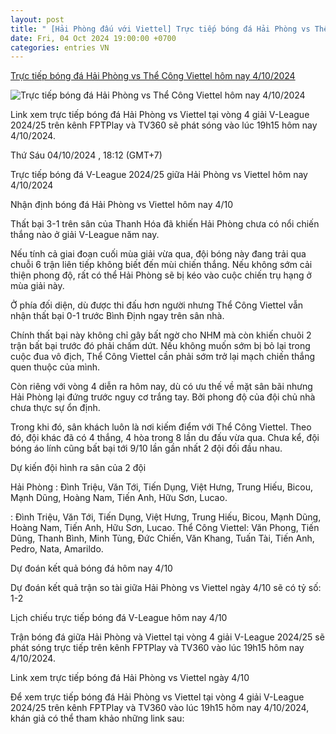 ```yaml
---
layout: post
title: " [Hải Phòng đấu với Viettel] Trực tiếp bóng đá Hải Phòng vs Thể Công Viettel hôm nay 4/10/2024"
date: Fri, 04 Oct 2024 19:00:00 +0700
categories: entries VN
---
```

[Trực tiếp bóng đá Hải Phòng vs Thể Công Viettel hôm nay 4/10/2024](https://nongnghiep.vn/truc-tiep-hai-phong-vs-viettel-giai-v-league-2024-25-hom-nay-4-10-d402507.html)

![Trực tiếp bóng đá Hải Phòng vs Thể Công Viettel hôm nay 4/10/2024](https://t.ex-cdn.com/nongnghiep.vn/560w/files/content/2024/10/04/truc-tiep-bong-da-hai-phong-vs-viettel-4-10-174900_722-181222.jpg)

Link xem trực tiếp bóng đá Hải Phòng vs Viettel tại vòng 4 giải V-League 2024/25 trên kênh FPTPlay và TV360 sẽ phát sóng vào lúc 19h15 hôm nay 4/10/2024.

Thứ Sáu 04/10/2024 , 18:12 (GMT+7)

Trực tiếp bóng đá V-League 2024/25 giữa Hải Phòng vs Viettel hôm nay 4/10/2024

Nhận định bóng đá Hải Phòng vs Viettel hôm nay 4/10

Thất bại 3-1 trên sân của Thanh Hóa đã khiến Hải Phòng chưa có nổi chiến thắng nào ở giải V-League năm nay.

Nếu tính cả giai đoạn cuối mùa giải vừa qua, đội bóng này đang trải qua chuỗi 6 trận liên tiếp không biết đến mùi chiến thắng. Nếu không sớm cải thiện phong độ, rất có thể Hải Phòng sẽ bị kéo vào cuộc chiến trụ hạng ở mùa giải này.

Ở phía đối diện, dù được thi đấu hơn người nhưng Thể Công Viettel vẫn nhận thất bại 0-1 trước Bình Định ngay trên sân nhà.

Chính thất bại này không chỉ gây bất ngờ cho NHM mà còn khiến chuõi 2 trận bất bại trước đó phải chấm dứt. Nếu không muốn sớm bị bỏ lại trong cuộc đua vô địch, Thể Công Viettel cần phải sớm trở lại mạch chiến thắng quen thuộc của mình.

Còn riêng với vòng 4 diễn ra hôm nay, dù có ưu thế về mặt sân bãi nhưng Hải Phòng lại đứng trước nguy cơ trắng tay. Bởi phong độ của đội chủ nhà chưa thực sự ổn định.

Trong khi đó, sân khách luôn là nơi kiếm điểm với Thể Công Viettel. Theo đó, đội khác đã có 4 thắng, 4 hòa trong 8 lần du đấu vừa qua. Chưa kể, đội bóng áo lính cũng bất bại tới 9/10 lần gần nhất 2 đội đối đầu nhau.

Dự kiến đội hình ra sân của 2 đội

Hải Phòng : Đình Triệu, Văn Tới, Tiến Dụng, Việt Hưng, Trung Hiếu, Bicou, Mạnh Dũng, Hoàng Nam, Tiến Anh, Hữu Sơn, Lucao.

: Đình Triệu, Văn Tới, Tiến Dụng, Việt Hưng, Trung Hiếu, Bicou, Mạnh Dũng, Hoàng Nam, Tiến Anh, Hữu Sơn, Lucao. Thể Công Viettel: Văn Phong, Tiến Dũng, Thanh Bình, Minh Tùng, Đức Chiến, Văn Khang, Tuấn Tài, Tiến Anh, Pedro, Nata, Amarildo.

Dự đoán kết quả bóng đá hôm nay 4/10

Dự đoán kết quả trận so tài giữa Hải Phòng vs Viettel ngày 4/10 sẽ có tỷ số: 1-2

Lịch chiếu trực tiếp bóng đá V-League hôm nay 4/10

Trận bóng đá giữa Hải Phòng và Viettel tại vòng 4 giải V-League 2024/25 sẽ phát sóng trực tiếp trên kênh FPTPlay và TV360 vào lúc 19h15 hôm nay 4/10/2024.

Link xem trực tiếp bóng đá Hải Phòng vs Viettel ngày 4/10

Để xem trực tiếp bóng đá Hải Phòng vs Viettel tại vòng 4 giải V-League 2024/25 trên kênh FPTPlay và TV360 vào lúc 19h15 hôm nay 4/10/2024, khán giả có thể tham khảo những link sau:

